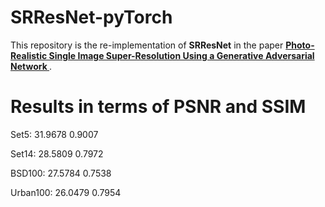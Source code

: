 # SRResNet-pyTorch

This repository is the re-implementation of <strong>SRResNet</strong> in the paper <a href="https://arxiv.org/abs/1609.04802"><strong>
Photo-Realistic Single Image Super-Resolution Using a Generative Adversarial Network </strong></a>.

# Results in terms of PSNR and SSIM
Set5:     31.9678  0.9007

Set14:    28.5809  0.7972

BSD100:   27.5784  0.7538

Urban100: 26.0479  0.7954

